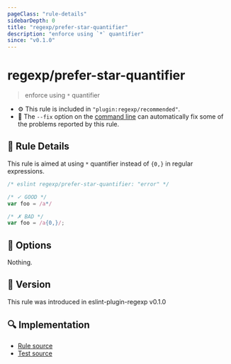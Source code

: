 ```yaml
---
pageClass: "rule-details"
sidebarDepth: 0
title: "regexp/prefer-star-quantifier"
description: "enforce using `*` quantifier"
since: "v0.1.0"
---
```

# regexp/prefer-star-quantifier

> enforce using `*` quantifier

- :gear: This rule is included in `"plugin:regexp/recommended"`.
- :wrench: The `--fix` option on the [command line](https://eslint.org/docs/user-guide/command-line-interface#fixing-problems) can automatically fix some of the problems reported by this rule.

## :book: Rule Details

This rule is aimed at using `*` quantifier instead of `{0,}` in regular expressions.

<eslint-code-block fix>

```js
/* eslint regexp/prefer-star-quantifier: "error" */

/* ✓ GOOD */
var foo = /a*/

/* ✗ BAD */
var foo = /a{0,}/;
```

</eslint-code-block>

## :wrench: Options

Nothing.

## :rocket: Version

This rule was introduced in eslint-plugin-regexp v0.1.0

## :mag: Implementation

- [Rule source](https://github.com/ota-meshi/eslint-plugin-regexp/blob/master/lib/rules/prefer-star-quantifier.ts)
- [Test source](https://github.com/ota-meshi/eslint-plugin-regexp/blob/master/tests/lib/rules/prefer-star-quantifier.ts)
